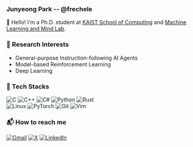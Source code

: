 ### Junyeong Park -- @frechele

:slightly_smiling_face: Hello! I'm a Ph.D. student at [KAIST School of Computing](https://cs.kaist.ac.kr) and [Machine Learning and Mind Lab](https://mlml.kaist.ac.kr).

### :rocket: Research Interests
- General-purpose Instruction-following AI Agents
- Model-based Reinforcement Learning
- Deep Learning

### :nut_and_bolt: Tech Stacks
![C](https://img.shields.io/badge/c-%2300599C.svg?style=for-the-badge&logo=c&logoColor=white) ![C++](https://img.shields.io/badge/c++-%2300599C.svg?style=for-the-badge&logo=c%2B%2B&logoColor=white) ![C#](https://img.shields.io/badge/c%23-%23239120.svg?style=for-the-badge&logo=csharp&logoColor=white) ![Python](https://img.shields.io/badge/python-3670A0?style=for-the-badge&logo=python&logoColor=ffdd54) ![Rust](https://img.shields.io/badge/rust-%23000000.svg?style=for-the-badge&logo=rust&logoColor=white) <br/>
![Linux](https://img.shields.io/badge/Linux-FCC624?style=for-the-badge&logo=linux&logoColor=black) ![PyTorch](https://img.shields.io/badge/PyTorch-%23EE4C2C.svg?style=for-the-badge&logo=PyTorch&logoColor=white) ![Git](https://img.shields.io/badge/git-%23F05033.svg?style=for-the-badge&logo=git&logoColor=white) ![Vim](https://img.shields.io/badge/VIM-%2311AB00.svg?style=for-the-badge&logo=vim&logoColor=white)

### :mailbox_with_mail: How to reach me
[![Gmail](https://img.shields.io/badge/Gmail-D14836?style=for-the-badge&logo=gmail&logoColor=white)](mailto:jyp10987@gmail.com) [![X](https://img.shields.io/badge/X-%23000000.svg?style=for-the-badge&logo=X&logoColor=white)](https://x.com/jyp_frechele) [![LinkedIn](https://img.shields.io/badge/linkedin-%230077B5.svg?style=for-the-badge&logo=linkedin&logoColor=white)](https://www.linkedin.com/in/frechele/)
